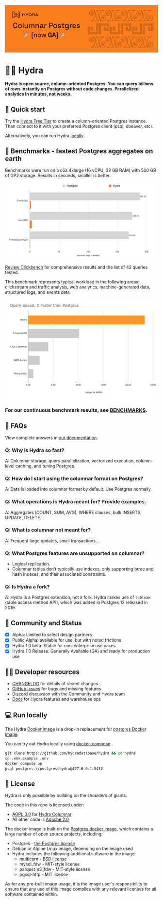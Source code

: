 <div align="center">

[![Hydra - the open source data warehouse](.images/header.png)](https://hydra.so)

</div>

# 🐘🤘 Hydra

**Hydra is open source, column-oriented Postgres. You can query billions of rows instantly on Postgres without code changes. Parallelized analytics in minutes, not weeks.**

## 🚀 Quick start

Try the [Hydra Free Tier](https://dashboard.hydra.so/signup) to create a column-oriented Postgres instance. Then connect to it with your preferred Postgres client (psql, dbeaver, etc).

Alternatively, you can run Hydra [locally](#run-locally).

## 💪 Benchmarks - fastest Postgres aggregates on earth

Benchmarks were run on a c6a.4xlarge (16 vCPU, 32 GB RAM) with 500 GB of GP2 storage.
Results in seconds, smaller is better.

![Hydra - the open source data warehouse](.images/ReadmeBenchmarks.png)

[Review Clickbench](https://tinyurl.com/clickbench) for comprehensive results and the list of 42 queries tested.

This benchmark represents typical workload in the following areas: clickstream and traffic analysis, web analytics, machine-generated data, structured logs, and events data.

![Hydra - the open source data warehouse](.images/FasterthanPG.png)

### For our continuous benchmark results, see [BENCHMARKS](https://github.com/hydradatabase/hydra/blob/main/BENCHMARKS.md).

## 🙋 FAQs

View complete answers in [our documentation](https://docs.hydra.so/concepts/faqs).

### Q: Why is Hydra so fast?

A: Columnar storage, query parallelization, vectorized execution, column-level caching, and tuning Postgres.

### Q: How do I start using the columnar format on Postgres?

A: Data is loaded into columnar format by default. Use Postgres normally.

### Q: What operations is Hydra meant for? Provide examples.

A: Aggregates (COUNT, SUM, AVG), WHERE clauses, bulk INSERTS, UPDATE, DELETE…

### Q: What is columnar not meant for?

A: Frequent large updates, small transactions…

### Q: What Postgres features are unsupported on columnar?

* Logical replication.
* Columnar tables don’t typically use indexes, only supporting btree and hash indexes, and their associated constraints.

### Q: Is Hydra a fork?

A: Hydra is a Postgres extension, not a fork. Hydra makes use of `tableam` (table access method API), which was added in Postgres 12 released in 2019.

## 🤝 Community and Status

- [x] Alpha: Limited to select design partners
- [x] Public Alpha: available for use, but with noted frictions
- [x] Hydra 1.0 beta: Stable for non-enterprise use cases
- [x] Hydra 1.0 Release: Generally Available (GA) and ready for production use

## :technologist: Developer resources

- [CHANGELOG](https://github.com/hydradatabase/hydra/blob/main/CHANGELOG.md) for details of recent changes
- [GitHub Issues](https://github.com/hydradatabase/hydra/issues) for bugs and missing features
- [Discord](https://hydra.so/discord) discussion with the Community and Hydra team
- [Docs](https://docs.hydra.so/) for Hydra features and warehouse ops

## 💻 Run locally

The Hydra [Docker image](https://github.com/hydradatabase/hydra/pkgs/container/hydra) is a drop-in replacement for [postgres Docker image](https://hub.docker.com/_/postgres).

You can try out Hydra locally using [docker-compose](https://docs.docker.com/compose/).

```bash
git clone https://github.com/hydradatabase/hydra && cd hydra
cp .env.example .env
docker compose up
psql postgres://postgres:hydra@127.0.0.1:5432
```

## 📝 License

Hydra is only possible by building on the shoulders of giants.

The code in this repo is licensed under:

- [AGPL 3.0](https://github.com/hydradatabase/hydra/tree/main/columnar/LICENSE) for [Hydra Columnar](https://github.com/hydradatabase/hydra/tree/main/columnar)
- All other code is [Apache 2.0](https://github.com/hydradatabase/hydra/blob/main/LICENSE)

The docker image is built on the [Postgres docker image](https://hub.docker.com/_/postgres/), which contains a large number of open source projects, including:

- Postgres - [the Postgres license](https://www.postgresql.org/about/licence/)
- Debian or Alpine Linux image, depending on the image used
- Hydra includes the following additional software in the image:
    - multicorn - BSD license
    - mysql_fdw - MIT-style license
    - parquet_s3_fdw - MIT-style license
    - pgsql-http - MIT license

As for any pre-built image usage, it is the image user's responsibility to ensure that any use of this image complies with any relevant licenses for all software contained within.
